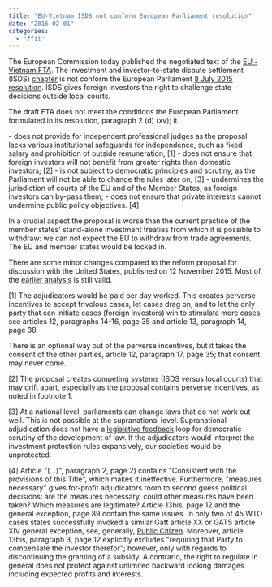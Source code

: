```yaml
---
title: "EU-Vietnam ISDS not conform European Parliament resolution"
date: "2016-02-01"
categories: 
  - "ffii"
---
```


The European Commission today published the negotiated text of the [EU - Vietnam FTA](http://trade.ec.europa.eu/doclib/press/index.cfm?id=1437). The investment and investor-to-state dispute settlement (ISDS) [chapter](http://trade.ec.europa.eu/doclib/docs/2016/february/tradoc_154210.pdf) is not conform the European Parliament [8 July 2015 resolution](http://www.europarl.europa.eu/sides/getDoc.do?pubRef=-//EP//TEXT+TA+P8-TA-2015-0252+0+DOC+XML+V0//EN). ISDS gives foreign investors the right to challenge state decisions outside local courts.

The draft FTA does not meet the conditions the European Parliament formulated in its resolution, paragraph 2 (d) (xv); it

\- does not provide for independent professional judges as the proposal lacks various institutional safeguards for independence, such as fixed salary and prohibition of outside remuneration; \[1\] - does not ensure that foreign investors will not benefit from greater rights than domestic investors; \[2\] - is not subject to democratic principles and scrutiny, as the Parliament will not be able to change the rules later on; \[3\] - undermines the jurisdiction of courts of the EU and of the Member States, as foreign investors can by-pass them; - does not ensure that private interests cannot undermine public policy objectives. \[4\]

In a crucial aspect the proposal is worse than the current practice of the member states' stand-alone investment treaties from which it is possible to withdraw: we can not expect the EU to withdraw from trade agreements. The EU and member states would be locked in.

There are some minor changes compared to the reform proposal for discussion with the United States, published on 12 November 2015. Most of the [earlier analysis](https://blog.ffii.org/eu-commission-isds-proposal-a-threat-to-democracy-and-civil-rights/) is still valid.

\[1\] The adjudicators would be paid per day worked. This creates perverse incentives to accept frivolous cases, let cases drag on, and to let the only party that can initiate cases (foreign investors) win to stimulate more cases, see articles 12, paragraphs 14-16, page 35 and article 13, paragraph 14, page 38.

There is an optional way out of the perverse incentives, but it takes the consent of the other parties, article 12, paragraph 17, page 35; that consent may never come.

\[2\] The proposal creates competing systems (ISDS versus local courts) that may drift apart, especially as the proposal contains perverse incentives, as noted in footnote 1.

\[3\] At a national level, parliaments can change laws that do not work out well. This is not possible at the supranational level. Supranational adjudication does not have a [legislative feedback](https://blog.ffii.org/international-investment-court-plan-threatens-our-democracy/) loop for democratic scrutiny of the development of law. If the adjudicators would interpret the investment protection rules expansively, our societies would be unprotected.

\[4\] Article "(...)", paragraph 2, page 2) contains "Consistent with the provisions of this Title", which makes it ineffective. Furthermore, "measures necessary" gives for-profit adjudicators room to second guess political decisions: are the measures necessary, could other measures have been taken? Which measures are legitimate? Article 13bis, page 12 and the general exception, page 89 contain the same issues. In only two of 45 WTO cases states successfully invoked a similar Gatt article XX or GATS article XIV general exception, see, generally, [Public Citizen](https://www.citizen.org/documents/general-exception.pdf). Moreover, article 13bis, paragraph 3, page 12 explicitly excludes "requiring that Party to compensate the investor therefor"; however, only with regards to discontinuing the granting of a subsidy. A contrario, the right to regulate in general does not protect against unlimited backward looking damages including expected profits and interests.
